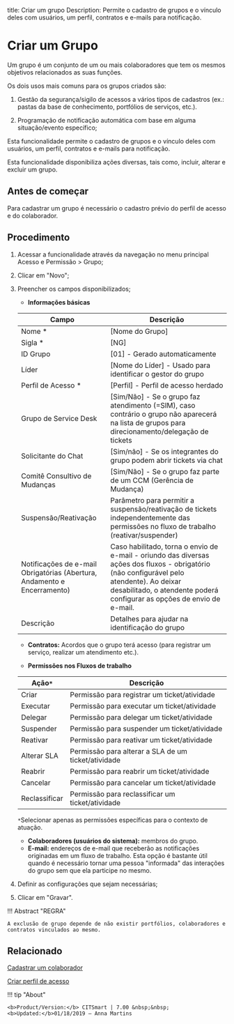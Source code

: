 title: Criar um grupo
Description: Permite o cadastro de grupos e o vínculo deles com usuários, um perfil, contratos e e-mails para notificação.


# Criar um Grupo

Um grupo é um conjunto de um ou mais colaboradores que tem os mesmos objetivos relacionados as suas funções.

Os dois usos mais comuns para os grupos criados são:


1.  Gestão da segurança/sigilo de acessos a vários tipos de cadastros (ex.: pastas da base de conhecimento, portfólios de serviços, etc.).

2.  Programação de notificação automática com base em alguma situação/evento específico;



Esta funcionalidade permite o cadastro de grupos e o vínculo deles com usuários, um perfil, contratos e e-mails para notificação.

Esta funcionalidade disponibiliza ações diversas, tais como, incluir, alterar e excluir um grupo.

## Antes de começar

Para cadastrar um grupo é necessário o cadastro prévio do perfil de acesso e do colaborador.

## Procedimento

1.  Acessar a funcionalidade através da navegação no menu principal Acesso e Permissão > Grupo;

2.  Clicar em "Novo";

3.  Preencher os campos disponibilizados;

    - **Informações básicas**

    |Campo|Descrição|
    |-|-|
    |Nome *	|[Nome do Grupo]|
    |Sigla *	|[NG]|
    |ID Grupo|[01] - Gerado automaticamente|
    |Líder|[Nome do Líder] - Usado para identificar o gestor do grupo|
    |Perfil de Acesso *	|[Perfil] - Perfil de acesso herdado|
    |Grupo de Service Desk|[Sim/Não] - Se o grupo faz atendimento (=SIM), caso contrário o grupo não aparecerá na lista de grupos para direcionamento/delegação de tickets|
    |Solicitante do Chat|[Sim/não] - Se os integrantes do grupo podem abrir tickets via chat|
    |Comitê Consultivo de Mudanças|[Sim/Não] - Se o grupo faz parte de um CCM (Gerência de Mudança)|
    |Suspensão/Reativação |Parâmetro para permitir a suspensão/reativação de tickets independentemente das permissões no fluxo de trabalho (reativar/suspender)|
    |Notificações de e-mail Obrigatórias (Abertura, Andamento e Encerramento)|Caso habilitado, torna o envio de e-mail - oriundo das diversas ações dos fluxos - obrigatório (não configurável pelo atendente). Ao deixar desabilitado, o atendente poderá configurar as opções de envio de e-mail.|
    |Descrição |Detalhes para ajudar na identificação do grupo|

    - **Contratos:** Acordos que o grupo terá acesso (para registrar um serviço, realizar um atendimento etc.).

    - **Permissões nos Fluxos de trabalho**

    |Ação```*```| Descrição|
	  |-|-|
	  |Criar|Permissão para registrar um ticket/atividade|
	  |Executar|Permissão para executar um ticket/atividade|
    |Delegar|Permissão para delegar um ticket/atividade|
	  |Suspender|Permissão para suspender um ticket/atividade|
    |Reativar|Permissão para reativar um ticket/atividade|
    |Alterar SLA|Permissão para alterar a SLA de um ticket/atividade|
	  |Reabrir|Permissão para reabrir um ticket/atividade|
    |Cancelar|Permissão para cancelar um ticket/atividade|
    |Reclassificar|Permissão para reclassificar um ticket/atividade|

    ```*```Selecionar apenas as permissões específicas para o contexto de atuação.

    - **Colaboradores (usuários do sistema):** membros do grupo.
    - **E-mail:** endereços de e-mail que receberão as notificações originadas em um fluxo de trabalho. Esta opção é bastante útil quando é necessário tornar uma pessoa "informada" das interações do grupo sem que ela participe no mesmo.

4.  Definir as configurações que sejam necessárias;
5.  Clicar em "Gravar".


!!! Abstract "REGRA"

    A exclusão de grupo depende de não existir portfólios, colaboradores e
    contratos vinculados ao mesmo.


Relacionado
-----------

[Cadastrar um colaborador](/pt-br/citsmart-7/initial-settings/access-settings/user/register-employee.html)

[Criar perfil de acesso](/pt-br/citsmart-7/initial-settings/access-settings/profile/create-profile-access.html)


!!! tip "About"

    <b>Product/Version:</b> CITSmart | 7.00 &nbsp;&nbsp;
    <b>Updated:</b>01/18/2019 – Anna Martins
